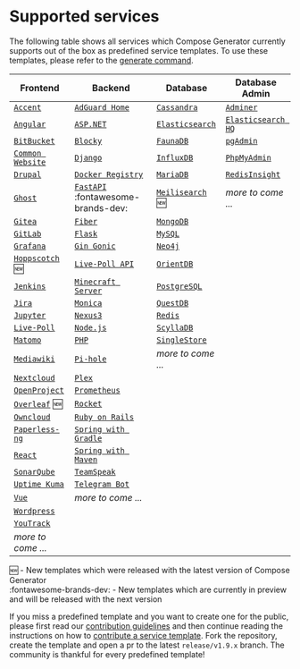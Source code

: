 # Supported services

The following table shows all services which Compose Generator currently supports out of the box as predefined service templates. To use these templates, please refer to the [generate command](../usage/generate).

| Frontend                                                                                                                                                        | Backend                                                                                                                                                              | Database                                                                                                                                                      | Database Admin                                                                                                                                                   |
| --------------------------------------------------------------------------------------------------------------------------------------------------------------- | -------------------------------------------------------------------------------------------------------------------------------------------------------------------- | ------------------------------------------------------------------------------------------------------------------------------------------------------------- | ---------------------------------------------------------------------------------------------------------------------------------------------------------------- |
| [`Accent`](https://github.com/compose-generator/compose-generator/tree/release/v1.9.x/predefined-services/frontend/accent)                                      | [`AdGuard Home`](https://github.com/compose-generator/compose-generator/tree/release/v1.9.x/predefined-services/backend/adguard-home)                                | [`Cassandra`](https://github.com/compose-generator/compose-generator/tree/release/v1.9.x/predefined-services/database/cassandra)                              | [`Adminer`](https://github.com/compose-generator/compose-generator/tree/release/v1.9.x/predefined-services/db-admin/adminer)                                     |
| [`Angular`](https://github.com/compose-generator/compose-generator/tree/release/v1.9.x/predefined-services/frontend/angular)                                    | [`ASP.NET`](https://github.com/compose-generator/compose-generator/tree/release/v1.9.x/predefined-services/backend/aspnet)                                           | [`Elasticsearch`](https://github.com/compose-generator/compose-generator/tree/release/v1.9.x/predefined-services/database/elasticsearch)                      | [`Elasticsearch HQ`](https://github.com/compose-generator/compose-generator/tree/release/v1.9.x/predefined-services/db-admin/elasticsearch-hq)                   |
| [`BitBucket`](https://github.com/compose-generator/compose-generator/tree/release/v1.9.x/predefined-services/frontend/bitbucket)                                | [`Blocky`](https://github.com/compose-generator/compose-generator/tree/release/v1.9.x/predefined-services/backend/blocky)                                            | [`FaunaDB`](https://github.com/compose-generator/compose-generator/tree/release/v1.9.x/predefined-services/database/faunadb)                                  | [`pgAdmin`](https://github.com/compose-generator/compose-generator/tree/release/v1.9.x/predefined-services/db-admin/pgadmin)                                     |
| [`Common Website`](https://github.com/compose-generator/compose-generator/tree/release/v1.9.x/predefined-services/frontend/common-website)                      | [`Django`](https://github.com/compose-generator/compose-generator/tree/release/v1.9.x/predefined-services/backend/django)                                            | [`InfluxDB`](https://github.com/compose-generator/compose-generator/tree/release/v1.9.x/predefined-services/database/influxdb)                                | [`PhpMyAdmin`](https://github.com/compose-generator/compose-generator/tree/release/v1.9.x/predefined-services/db-admin/phpmyadmin)                               |
| [`Drupal`](https://github.com/compose-generator/compose-generator/tree/release/v1.9.x/predefined-services/frontend/drupal)                                      | [`Docker Registry`](https://github.com/compose-generator/compose-generator/tree/release/v1.9.x/predefined-services/backend/docker-registry)                          | [`MariaDB`](https://github.com/compose-generator/compose-generator/tree/release/v1.9.x/predefined-services/database/mariadb)                                  | [`RedisInsight`](https://github.com/compose-generator/compose-generator/tree/release/v1.9.x/predefined-services/db-admin/redis-insight)                          |
| [`Ghost`](https://github.com/compose-generator/compose-generator/tree/release/v1.9.x/predefined-services/frontend/ghost)                                        | [`FastAPI`](https://github.com/compose-generator/compose-generator/tree/release/v1.9.x/predefined-services/backend/fastapi) :fontawesome-brands-dev:                 | [`Meilisearch`](https://github.com/compose-generator/compose-generator/tree/release/v1.9.x/predefined-services/database/meilisearch) :new:                    | *more to come ...*                                                                                                                                               |
| [`Gitea`](https://github.com/compose-generator/compose-generator/tree/release/v1.9.x/predefined-services/frontend/gitea)                                        | [`Fiber`](https://github.com/compose-generator/compose-generator/tree/release/v1.9.x/predefined-services/backend/fiber)                                              | [`MongoDB`](https://github.com/compose-generator/compose-generator/tree/release/v1.9.x/predefined-services/database/mongodb)                                  |                                                                                                                                                                  |
| [`GitLab`](https://github.com/compose-generator/compose-generator/tree/release/v1.9.x/predefined-services/frontend/gitlab)                                      | [`Flask`](https://github.com/compose-generator/compose-generator/tree/release/v1.9.x/predefined-services/backend/flask)                                              | [`MySQL`](https://github.com/compose-generator/compose-generator/tree/release/v1.9.x/predefined-services/database/mysql)                                      |                                                                                                                                                                  |
| [`Grafana`](https://github.com/compose-generator/compose-generator/tree/release/v1.9.x/predefined-services/frontend/grafana)                                    | [`Gin Gonic`](https://github.com/compose-generator/compose-generator/tree/release/v1.9.x/predefined-services/backend/gin)                                            | [`Neo4j`](https://github.com/compose-generator/compose-generator/tree/release/v1.9.x/predefined-services/database/neo4j)                                      |                                                                                                                                                                  |
| [`Hoppscotch`](https://github.com/compose-generator/compose-generator/tree/release/v1.9.x/predefined-services/frontend/hoppscotch) :new:                        | [`Live-Poll API`](https://github.com/compose-generator/compose-generator/tree/release/v1.9.x/predefined-services/backend/live-poll-api)                              | [`OrientDB`](https://github.com/compose-generator/compose-generator/tree/release/v1.9.x/predefined-services/database/orientdb)                                |                                                                                                                                                                  |
| [`Jenkins`](https://github.com/compose-generator/compose-generator/tree/release/v1.9.x/predefined-services/frontend/jenkins)                                    | [`Minecraft Server`](https://github.com/compose-generator/compose-generator/tree/release/v1.9.x/predefined-services/backend/minecraft-server)                        | [`PostgreSQL`](https://github.com/compose-generator/compose-generator/tree/release/v1.9.x/predefined-services/database/postgres)                              |                                                                                                                                                                  |
| [`Jira`](https://github.com/compose-generator/compose-generator/tree/release/v1.9.x/predefined-services/frontend/jira)                                          | [`Monica`](https://github.com/compose-generator/compose-generator/tree/release/v1.9.x/predefined-services/backend/monica)                                            | [`QuestDB`](https://github.com/compose-generator/compose-generator/tree/release/v1.9.x/predefined-services/database/questdb)                                  |                                                                                                                                                                  |
| [`Jupyter`](https://github.com/compose-generator/compose-generator/tree/release/v1.9.x/predefined-services/frontend/jupyter)                                    | [`Nexus3`](https://github.com/compose-generator/compose-generator/tree/release/v1.9.x/predefined-services/backend/nexus)                                             | [`Redis`](https://github.com/compose-generator/compose-generator/tree/release/v1.9.x/predefined-services/database/redis)                                      |                                                                                                                                                                  |
| [`Live-Poll`](https://github.com/compose-generator/compose-generator/tree/release/v1.9.x/predefined-services/frontend/live-poll)                                | [`Node.js`](https://github.com/compose-generator/compose-generator/tree/release/v1.9.x/predefined-services/backend/node)                                             | [`ScyllaDB`](https://github.com/compose-generator/compose-generator/tree/release/v1.9.x/predefined-services/database/scylladb)                                |                                                                                                                                                                  |
| [`Matomo`](https://github.com/compose-generator/compose-generator/tree/release/v1.9.x/predefined-services/frontend/matomo)                                      | [`PHP`](https://github.com/compose-generator/compose-generator/tree/release/v1.9.x/predefined-services/backend/php)                                                  | [`SingleStore`](https://github.com/compose-generator/compose-generator/tree/release/v1.9.x/predefined-services/database/singlestore)                          |                                                                                                                                                                  |
| [`Mediawiki`](https://github.com/compose-generator/compose-generator/tree/release/v1.9.x/predefined-services/frontend/mediawiki)                                | [`Pi-hole`](https://github.com/compose-generator/compose-generator/tree/release/v1.9.x/predefined-services/backend/pi-hole)                                          | *more to come ...*                                                                                                                                            |                                                                                                                                                                  |
| [`Nextcloud`](https://github.com/compose-generator/compose-generator/tree/release/v1.9.x/predefined-services/frontend/nextcloud)                                | [`Plex`](https://github.com/compose-generator/compose-generator/tree/release/v1.9.x/predefined-services/backend/plex)                                                |                                                                                                                                                               |                                                                                                                                                                  |
| [`OpenProject`](https://github.com/compose-generator/compose-generator/tree/release/v1.9.x/predefined-services/frontend/openproject)                            | [`Prometheus`](https://github.com/compose-generator/compose-generator/tree/release/v1.9.x/predefined-services/backend/prometheus)                                    |                                                                                                                                                               |                                                                                                                                                                  |
| [`Overleaf`](https://github.com/compose-generator/compose-generator/tree/release/v1.9.x/predefined-services/frontend/overleaf) :new:                            | [`Rocket`](https://github.com/compose-generator/compose-generator/tree/release/v1.9.x/predefined-services/backend/rocket)                                            |                                                                                                                                                               |                                                                                                                                                                  |
| [`Owncloud`](https://github.com/compose-generator/compose-generator/tree/release/v1.9.x/predefined-services/frontend/owncloud)                                  | [`Ruby on Rails`](https://github.com/compose-generator/compose-generator/tree/release/v1.9.x/predefined-services/backend/rails)                                      |                                                                                                                                                               |                                                                                                                                                                  |
| [`Paperless-ng`](https://github.com/compose-generator/compose-generator/tree/release/v1.9.x/predefined-services/frontend/paperless-ng)                          | [`Spring with Gradle`](https://github.com/compose-generator/compose-generator/tree/release/v1.9.x/predefined-services/backend/spring-gradle)                         |                                                                                                                                                               |                                                                                                                                                                  |
| [`React`](https://github.com/compose-generator/compose-generator/tree/release/v1.9.x/predefined-services/frontend/react)                                        | [`Spring with Maven`](https://github.com/compose-generator/compose-generator/tree/release/v1.9.x/predefined-services/backend/spring-maven)                           |                                                                                                                                                               |                                                                                                                                                                  |
| [`SonarQube`](https://github.com/compose-generator/compose-generator/tree/release/v1.9.x/predefined-services/frontend/sonarqube)                                | [`TeamSpeak`](https://github.com/compose-generator/compose-generator/tree/release/v1.9.x/predefined-services/backend/teamspeak)                                      |                                                                                                                                                               |                                                                                                                                                                  |
| [`Uptime Kuma`](https://github.com/compose-generator/compose-generator/tree/release/v1.9.x/predefined-services/frontend/uptime-kuma)                            | [`Telegram Bot`](https://github.com/compose-generator/compose-generator/tree/release/v1.9.x/predefined-services/backend/telegram-bot)                                |                                                                                                                                                               |                                                                                                                                                                  |
| [`Vue`](https://github.com/compose-generator/compose-generator/tree/release/v1.9.x/predefined-services/frontend/vue)                                            | *more to come ...*                                                                                                                                                   |                                                                                                                                                               |                                                                                                                                                                  |
| [`Wordpress`](https://github.com/compose-generator/compose-generator/tree/release/v1.9.x/predefined-services/frontend/wordpress)                                |                                                                                                                                                                      |                                                                                                                                                               |                                                                                                                                                                  |
| [`YouTrack`](https://github.com/compose-generator/compose-generator/tree/release/v1.9.x/predefined-services/frontend/youtrack)                                  |                                                                                                                                                                      |                                                                                                                                                               |                                                                                                                                                                  |
| *more to come ...*                                                                                                                                              |                                                                                                                                                                      |                                                                                                                                                               |                                                                                                                                                                  |

:new: - New templates which were released with the latest version of Compose Generator <br>
:fontawesome-brands-dev: - New templates which are currently in preview and will be released with the next version

If you miss a predefined template and you want to create one for the public, please first read our [contribution guidelines](../contributing) and then continue reading the instructions on how to [contribute a service template](https://github.com/compose-generator/compose-generator/blob/docs/supported-services-page/predefined-services/README.md). Fork the repository, create the template and open a pr to the latest `release/v1.9.x` branch. The community is thankful for every predefined template!